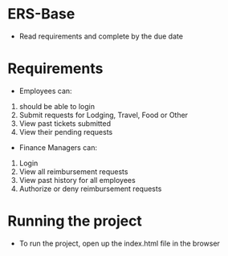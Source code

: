 # ERS-Base
- Read requirements and complete by the due date

# Requirements
- Employees can: 
1. should be able to login
2. Submit requests for Lodging, Travel, Food or Other
3. View past tickets submitted
4. View their pending requests

- Finance Managers can:  
1. Login
2. View all reimbursement requests
3. View past history for all employees
4. Authorize or deny reimbursement requests



# Running the project
- To run the project, open up the index.html file in the browser
